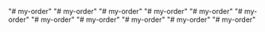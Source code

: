 "# my-order" 
"# my-order" 
"# my-order" 
"# my-order" 
"# my-order" 
"# my-order" 
"# my-order" 
"# my-order" 
"# my-order" 
"# my-order" 
"# my-order" 
